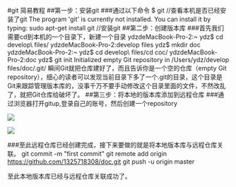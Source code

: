 #git 简易教程
##第一步：安装git
###通过以下命令
	$ git	//查看本机是否已经安装了git
	The program 'git' is currently not installed. You can 	install it by typing:
	sudo apt-get install git	//安装git
##第二步：创建版本库
###首先我们需要cd到本机的一个目录下，新建一个目录
	ydzdeMacBook-Pro-2:~ ydz$ cd develop\ files/
	ydzdeMacBook-Pro-2:develop files ydz$ mkdir doc
	ydzdeMacBook-Pro-2:~ ydz$ cd develop\ files/cd coc/
	ydzdeMacBook-Pro-2:doc ydz$ git init
	Initialized empty Git repository in /Users/ydz/develop files/doc/.git/
瞬间Git就把仓库建好了，而且告诉你是一个空的仓库（empty Git repository），细心的读者可以发现当前目录下多了一个.git的目录，这个目录是Git来跟踪管理版本库的，没事千万不要手动修改这个目录里面的文件，不然改乱了，就把Git仓库给破坏了。
##第三步：将本地的版本库添加到远程仓库
###通过浏览器打开gitup,登录自己的账号，然后创建一个repository

![](https://github.com/1325718308/doc/blob/master/images/001.jpeg)


![](https://github.com/1325718308/doc/blob/master/images/002.jpeg)

###至此远程仓库已经创建完成，接下来要做的就是将本地版本库与远程仓库关联。
	git commit -m "first commit"
	git remote add origin https://github.com/1325718308/doc.git
	git push -u origin master
	
至此本地版本库已经与远程仓库关联成功了。


	